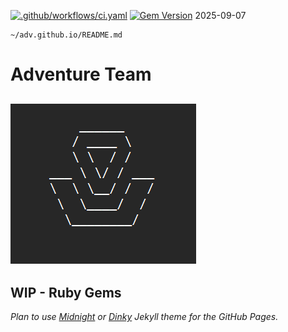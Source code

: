 [![.github/workflows/ci.yaml](https://github.com/adv-superuser/adv.github.io/actions/workflows/ci.yaml/badge.svg)](https://github.com/adv-superuser/adv.github.io/actions/workflows/ci.yaml) [![Gem Version](https://badge.fury.io/rb/jekyll-theme-dinky.svg)](https://badge.fury.io/rb/jekyll-theme-dinky)
2025-09-07    

```
~/adv.github.io/README.md
```

# Adventure Team

![ADV Thumbnail](adv-ascii-art.png)
-----------------------------------
WIP - Ruby Gems
---------------

*Plan to use [Midnight](http://pages-themes.github.io/midnight) or [Dinky](http://pages-themes.github.io/dinky) Jekyll theme for the GitHub Pages.*
